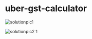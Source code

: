 # uber-gst-calculator

![solutionpic1](https://user-images.githubusercontent.com/99790715/161171748-04ade12d-5f68-4946-af27-bb1ec0af036f.png)

![solutionpic2 1](https://user-images.githubusercontent.com/99790715/161171761-b12cad21-89c3-4ec5-b0cf-322877fdf592.png)
